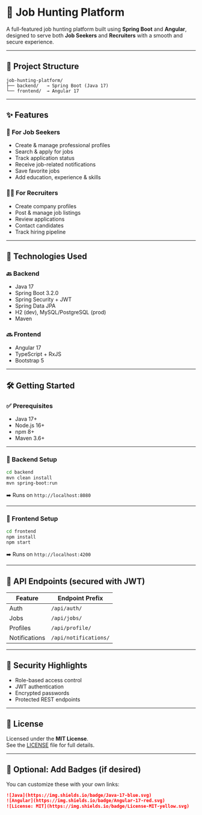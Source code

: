 # 💼 Job Hunting Platform

A full-featured job hunting platform built using **Spring Boot** and **Angular**, designed to serve both **Job Seekers** and **Recruiters** with a smooth and secure experience.

---

## 🧱 Project Structure

```
job-hunting-platform/
├── backend/   → Spring Boot (Java 17)
└── frontend/  → Angular 17
```

---

## ✨ Features

### 👤 For Job Seekers
- Create & manage professional profiles
- Search & apply for jobs
- Track application status
- Receive job-related notifications
- Save favorite jobs
- Add education, experience & skills

### 🧑‍💼 For Recruiters
- Create company profiles
- Post & manage job listings
- Review applications
- Contact candidates
- Track hiring pipeline

---

## 🚀 Technologies Used

### 🔙 Backend
- Java 17
- Spring Boot 3.2.0
- Spring Security + JWT
- Spring Data JPA
- H2 (dev), MySQL/PostgreSQL (prod)
- Maven

### 🔜 Frontend
- Angular 17
- TypeScript + RxJS
- Bootstrap 5

---

## 🛠️ Getting Started

### ✅ Prerequisites
- Java 17+
- Node.js 16+
- npm 8+
- Maven 3.6+

---

### 🔧 Backend Setup

```bash
cd backend
mvn clean install
mvn spring-boot:run
```
➡️ Runs on `http://localhost:8080`

---

### 🎨 Frontend Setup

```bash
cd frontend
npm install
npm start
```
➡️ Runs on `http://localhost:4200`

---

## 📡 API Endpoints (secured with JWT)

| Feature         | Endpoint Prefix        |
|-----------------|------------------------|
| Auth            | `/api/auth/`           |
| Jobs            | `/api/jobs/`           |
| Profiles        | `/api/profile/`        |
| Notifications   | `/api/notifications/`  |

---

## 🔐 Security Highlights

- Role-based access control
- JWT authentication
- Encrypted passwords
- Protected REST endpoints

---

## 📄 License

Licensed under the **MIT License**.  
See the [LICENSE](./LICENSE) file for full details.

---

## 📌 Optional: Add Badges (if desired)

You can customize these with your own links:
```markdown
![Java](https://img.shields.io/badge/Java-17-blue.svg)
![Angular](https://img.shields.io/badge/Angular-17-red.svg)
![License: MIT](https://img.shields.io/badge/License-MIT-yellow.svg)
```
